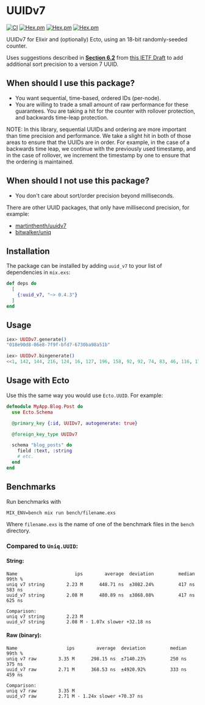 # UUIDv7

[![CI](https://github.com/ryanwinchester/uuidv7/actions/workflows/ci.yml/badge.svg)](https://github.com/ryanwinchester/uuidv7/actions/workflows/ci.yml)
 [![Hex.pm](https://img.shields.io/hexpm/v/uuid_v7)](https://hex.pm/packages/uuid_v7)
 [![Hex.pm](https://img.shields.io/hexpm/dt/uuid_v7)](https://hex.pm/packages/uuid_v7)
 [![Hex.pm](https://img.shields.io/hexpm/l/uuid_v7)](https://github.com/ryanwinchester/uuidv7/blob/main/LICENSE)

UUIDv7 for Elixir and (optionally) Ecto, using an 18-bit randomly-seeded counter.

Uses suggestions described in **[Section 6.2](https://www.ietf.org/archive/id/draft-ietf-uuidrev-rfc4122bis-14.html#name-monotonicity-and-counters)** from [this IETF Draft](https://www.ietf.org/archive/id/draft-ietf-uuidrev-rfc4122bis-14.html)
to add additional sort precision to a version 7 UUID.

## When should I use this package?

- You want sequential, time-based, ordered IDs (per-node).
- You are willing to trade a small amount of raw performance for these
  guarantees. You are taking a hit for the counter with rollover protection,
  and backwards time-leap protection.

NOTE: In this library, sequential UUIDs and ordering are more important than time precision and performance.
We take a slight hit in both of those areas to ensure that the UUIDs are in order. For example, in the case of a
backwards time leap, we continue with the previously used timestamp, and in the case of rollover, we increment
the timestamp by one to ensure that the ordering is maintained.

## When should I not use this package?

- You don't care about sort/order precision beyond milliseconds.

There are other UUID packages, that only have millisecond precision, for example:

- [martinthenth/uuidv7](https://github.com/martinthenth/uuidv7)
- [bitwalker/uniq](https://github.com/bitwalker/uniq)

## Installation

The package can be installed by adding `uuid_v7` to your list of dependencies in `mix.exs`:

```elixir
def deps do
  [
    {:uuid_v7, "~> 0.4.3"}
  ]
end
```

## Usage

```elixir
iex> UUIDv7.generate()
"018e90d8-06e8-7f9f-bfd7-6730ba98a51b"

iex> UUIDv7.bingenerate()
<<1, 142, 144, 216, 124, 16, 127, 196, 158, 92, 92, 74, 83, 46, 116, 173>>
```

## Usage with Ecto

Use this the same way you would use `Ecto.UUID`. For example:

```elixir
defmodule MyApp.Blog.Post do
  use Ecto.Schema

  @primary_key {:id, UUIDv7, autogenerate: true}

  @foreign_key_type UUIDv7

  schema "blog_posts" do
    field :text, :string
    # etc.
  end
end
```

## Benchmarks

Run benchmarks with

```
MIX_ENV=bench mix run bench/filename.exs
```

Where `filename.exs` is the name of one of the benchmark files in the `bench` directory.

### Compared to `Uniq.UUID`:

#### String:

```
Name                     ips        average  deviation         median         99th %
uniq v7 string        2.23 M      448.71 ns  ±3082.24%         417 ns         583 ns
uuid_v7 string        2.08 M      480.89 ns  ±3868.08%         417 ns         625 ns

Comparison:
uniq v7 string        2.23 M
uuid_v7 string        2.08 M - 1.07x slower +32.18 ns
```

#### Raw (binary):

```
Name                  ips        average  deviation         median         99th %
uniq v7 raw        3.35 M      298.15 ns  ±7140.23%         250 ns         375 ns
uuid_v7 raw        2.71 M      368.53 ns  ±4920.92%         333 ns         459 ns

Comparison:
uniq v7 raw        3.35 M
uuid_v7 raw        2.71 M - 1.24x slower +70.37 ns
```
